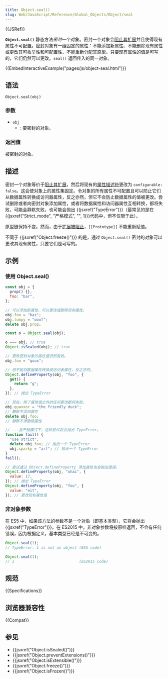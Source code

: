 ```yaml
---
title: Object.seal()
slug: Web/JavaScript/Reference/Global_Objects/Object/seal
---
```


{{JSRef}}

**`Object.seal()`** 静态方法*密封*一个对象。密封一个对象会[阻止其扩展](/zh-CN/docs/Web/JavaScript/Reference/Global_Objects/Object/preventExtensions)并且使得现有属性不可配置。密封对象有一组固定的属性：不能添加新属性、不能删除现有属性或更改其可枚举性和可配置性、不能重新分配其原型。只要现有属性的值是可写的，它们仍然可以更改。`seal()` 返回传入的同一对象。

{{EmbedInteractiveExample("pages/js/object-seal.html")}}

## 语法

```js-nolint
Object.seal(obj)
```

### 参数

- `obj`
  - : 要密封的对象。

### 返回值

被密封的对象。

## 描述

密封一个对象等价于[阻止其扩展](/zh-CN/docs/Web/JavaScript/Reference/Global_Objects/Object/preventExtensions)，然后将现有的[属性描述符](/zh-CN/docs/Web/JavaScript/Reference/Global_Objects/Object/defineProperty#描述)更改为 `configurable: false`。这会使对象上的属性集固定。令对象的所有属性不可配置且可以防止它们从数据属性转换成访问器属性，反之亦然，但它不会防止数据属性的值被更改。尝试删除或者向密封对象添加属性，或者将数据属性和访问器属性互相转换，都将失败，可能会静默失败，也可能会抛出 {{jsxref("TypeError")}}（最常见的是在{{jsxref("Strict_mode", "严格模式", "", 1)}}代码中，但不仅限于此）。

原型链保持不变。然而，由于[扩展被阻止](/zh-CN/docs/Web/JavaScript/Reference/Global_Objects/Object/preventExtensions)，`[[Prototype]]` 不能重新赋值。

不同于 {{jsxref("Object.freeze()")}} 的是，通过 `Object.seal()` 密封的对象可以更改其现有属性，只要它们是可写的。

## 示例

### 使用 Object.seal()

```js
const obj = {
  prop() {},
  foo: "bar",
};

// 可以添加新属性，可以更改或删除现有属性。
obj.foo = "baz";
obj.lumpy = "woof";
delete obj.prop;

const o = Object.seal(obj);

o === obj; // true
Object.isSealed(obj); // true

// 更改密封对象的属性值仍然有效。
obj.foo = "quux";

// 但不能将数据属性转换成访问者属性，反之亦然。
Object.defineProperty(obj, "foo", {
  get() {
    return "g";
  },
}); // 抛出 TypeError

// 现在，除了属性值之外的任何更改都将失败。
obj.quaxxor = "the friendly duck";
// 静默不添加属性
delete obj.foo;
// 静默不添删除属性

// ...且严格模式下，这种尝试将会抛出 TypeError。
function fail() {
  "use strict";
  delete obj.foo; // 抛出一个 TypeError
  obj.sparky = "arf"; // 抛出一个 TypeError
}
fail();

// 尝试通过 Object.defineProperty 添加属性也会抛出错误。
Object.defineProperty(obj, "ohai", {
  value: 17,
}); // 抛出 TypeError
Object.defineProperty(obj, "foo", {
  value: "eit",
}); // 更改现有属性值
```

### 非对象参数

在 ES5 中，如果该方法的参数不是一个对象（即基本类型），它将会抛出 {{jsxref("TypeError")}}。在 ES2015 中，非对象参数将按原样返回，不会有任何错误，因为根据定义，基本类型已经是不可变的。

```js
Object.seal(1);
// TypeError: 1 is not an object (ES5 code)

Object.seal(1);
// 1                             (ES2015 code)
```

## 规范

{{Specifications}}

## 浏览器兼容性

{{Compat}}

## 参见

- {{jsxref("Object.isSealed()")}}
- {{jsxref("Object.preventExtensions()")}}
- {{jsxref("Object.isExtensible()")}}
- {{jsxref("Object.freeze()")}}
- {{jsxref("Object.isFrozen()")}}
